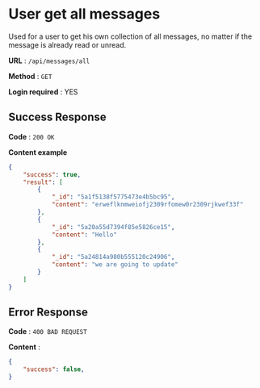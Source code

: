 # User get all messages

Used for a user to get his own collection of all messages, no matter if the message is already read or unread.

**URL** : `/api/messages/all`

**Method** : `GET`

**Login required** : YES

## Success Response

**Code** : `200 OK`

**Content example**

```json
{
    "success": true,
    "result": [
        {
            "_id": "5a1f5138f5775473e4b5bc95",
            "content": "erweflknmweiofj2309rfomew0r2309rjkwef33f"
        },
        {
            "_id": "5a20a55d7394f85e5826ce15",
            "content": "Hello"
        },
        {
            "_id": "5a24814a980b555120c24906",
            "content": "we are going to update"
        }
    ]
}
```

## Error Response

**Code** : `400 BAD REQUEST`

**Content** :

```json
{
    "success": false,
}
```